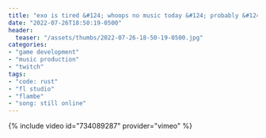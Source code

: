 ```yaml
---
title: "exo is tired &#124; whoops no music today &#124; probably &#124; i mean maybe"
date: "2022-07-26T18:50:19-0500"
header:
  teaser: "/assets/thumbs/2022-07-26-18-50-19-0500.jpg"
categories:
- "game development"
- "music production"
- "twitch"
tags:
- "code: rust"
- "fl studio"
- "flambe"
- "song: still online"
---
```

{% include video id="734089287" provider="vimeo" %}
